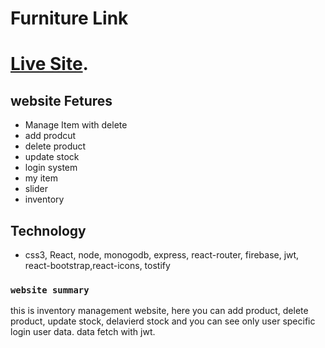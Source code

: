 # Furniture Link


 # [Live Site](https://github.com/facebook/create-react-app).

## website Fetures

- Manage Item with delete
- add prodcut
- delete product
- update stock
- login system
- my item 
- slider
- inventory


## Technology

- css3, React, node, monogodb, express, react-router, firebase, jwt, react-bootstrap,react-icons, tostify




### `website summary`

this is inventory management website, here you can add product, delete product, update stock, delavierd stock and you can see only user specific login user data. data fetch with jwt.

